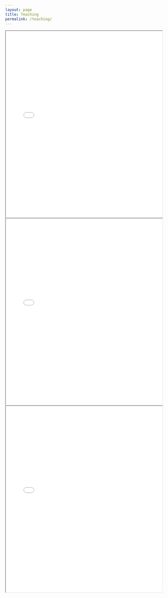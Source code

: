 ```yaml
---
layout: page
title: Teaching
permalink: /teaching/
---
```


<html lang="en">

<head>
    <meta charset="UTF-8">
    <meta http-equiv="X-UA-Compatible" content="IE=edge">
    <meta name="viewport" content="width=device-width, initial-scale=1.0">
</head>

<body>

<iframe src="/teaching/GIS高级技术与应用Syllabus2023.pdf" width="100%" height="600px"></iframe>

<iframe src="/teaching/SAR_RS_2023_syllabus.pdf" width="100%" height="600px"></iframe>

<iframe src="/teaching/微波遥感地学应用专题 (1).pdf" width="100%" height="600px"></iframe>

</body>

</html>
